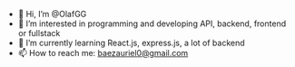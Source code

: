 - 👋 Hi, I’m @OlafGG
- 👀 I’m interested in programming and developing API, backend, frontend or fullstack
- 🌱 I’m currently learning React.js, express.js, a lot of backend
- 📫 How to reach me: baezauriel0@gmail.com

<!---
OlafGG/OlafGG is a ✨ special ✨ repository because its `README.md` (this file) appears on your GitHub profile.
You can click the Preview link to take a look at your changes.
--->
